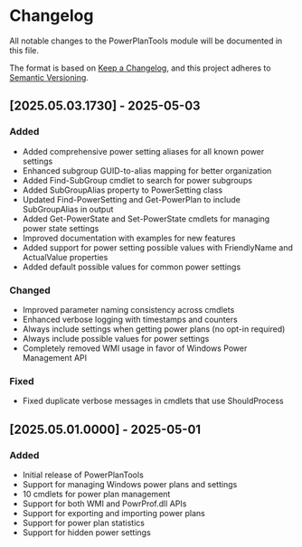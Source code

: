 # Changelog

All notable changes to the PowerPlanTools module will be documented in this file.

The format is based on [Keep a Changelog](https://keepachangelog.com/en/1.0.0/),
and this project adheres to [Semantic Versioning](https://semver.org/spec/v2.0.0.html).

## [2025.05.03.1730] - 2025-05-03

### Added
- Added comprehensive power setting aliases for all known power settings
- Enhanced subgroup GUID-to-alias mapping for better organization
- Added Find-SubGroup cmdlet to search for power subgroups
- Added SubGroupAlias property to PowerSetting class
- Updated Find-PowerSetting and Get-PowerPlan to include SubGroupAlias in output
- Added Get-PowerState and Set-PowerState cmdlets for managing power state settings
- Improved documentation with examples for new features
- Added support for power setting possible values with FriendlyName and ActualValue properties
- Added default possible values for common power settings

### Changed
- Improved parameter naming consistency across cmdlets
- Enhanced verbose logging with timestamps and counters
- Always include settings when getting power plans (no opt-in required)
- Always include possible values for power settings
- Completely removed WMI usage in favor of Windows Power Management API

### Fixed
- Fixed duplicate verbose messages in cmdlets that use ShouldProcess

## [2025.05.01.0000] - 2025-05-01

### Added
- Initial release of PowerPlanTools
- Support for managing Windows power plans and settings
- 10 cmdlets for power plan management
- Support for both WMI and PowrProf.dll APIs
- Support for exporting and importing power plans
- Support for power plan statistics
- Support for hidden power settings
